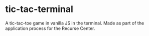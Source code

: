 # tic-tac-terminal

A tic-tac-toe game in vanilla JS in the terminal.
Made as part of the application process for the Recurse Center.
